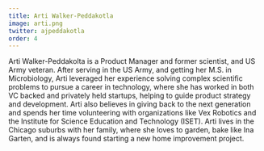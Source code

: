 ```yaml
---
title: Arti Walker-Peddakotla
image: arti.png
twitter: ajpeddakotla
order: 4
---
```


Arti Walker-Peddakolta is a Product Manager and former scientist, and US Army veteran. After serving in the US Army, and getting her M.S. in Microbiology, Arti leveraged her experience solving complex scientific problems to pursue a career in technology, where she has worked in both VC backed and privately held startups, helping to guide product strategy and development. Arti also believes in giving back to the next generation and spends her time volunteering with organizations like Vex Robotics and the Institute for Science Education and Technology (ISET). Arti lives in the Chicago suburbs with her family, where she loves to garden, bake like Ina Garten, and is always found starting a new home improvement project.